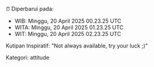 ⏰ Diperbarui pada:
- WIB: Minggu, 20 April 2025 00.23.25 UTC
- WITA: Minggu, 20 April 2025 01.23.25 UTC
- WIT: Minggu, 20 April 2025 02.23.25 UTC

Kutipan Inspiratif:
"Not always available, try your luck ;)"


Kategori: attitude

